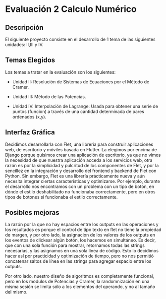 # Evaluación 2 Calculo Numérico

## Descripción

El siguiente proyecto consiste en el desarrollo de 1 tema de las siguientes unidades: II,III y IV.


## Temas Elegidos

Los temas a tratar en la evaluación son los siguientes:

- Unidad II: Resolución de Sistemas de Ecuaciones por el Método de Cramer.

- Unidad III: Método de las Potencias.

- Unidad IV: Interpolación de Lagrange: Usada para obtener una serie de puntos (funcion) a través de una cantidad determinada de pares ordenados (x,y).


## Interfaz Gráfica

Decidimos desarrollarla con Flet, una librería para construir aplicaciones web, de escritorio y móviles basada en Flutter.
La elegimos por encima de Django porque quisimos crear una aplicación de escritorio, ya que no vimos la necesidad de que nuestra aplicación acceda a los servicios web,
otra razón es por la simplicidad y pulcritud de los componentes de Flet, y por la sencillez en la integración y desarrollo del frontend y backend de Flet con Python. Sin embargo, Flet es una librería prácticamente nueva y aún necesita integrar ciertas características y optimizarse. Por ejemplo, durante el desarrollo nos encontramos con
un problema con un tipo de botón, en dónde el estilo deshabilitado no funcionaba correctamente, pero en otros tipos de botones si funcionaba el estilo correctamente.


## Posibles mejoras
La razón por la que no hay espacios entre los outputs en las operaciones y los resultados es porque el control de tipo texto en flet no tiene la propiedad de margen, y por otro lado, la asignacion de los valores de los outputs en los eventos de clickear algún botón, los hacemos en simultáneo. Es decir, que con una sola función para mostrar, retornamos todas las strings necesarias, y las asignamos en una sola línea de código. Esto lo decidimos hacer así por practicidad y optimización de tiempo, pero no nos permitió concatenar saltos de línea en las strings para agregar espacio entre los outputs.

Por otro lado, nuestro diseño de algoritmos es completamente funcional, pero en los modulos de Potencias y Cramer, la randomnización en una misma sesión se limita sólo a los elementos del operando, y no al tamaño del mismo.
